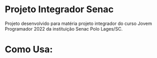 # Projeto Integrador Senac

Projeto desenvolvido para matéria projeto integrador do curso Jovem Programador 2022 da instituição Senac Polo Lages/SC. 

# Como Usa:



